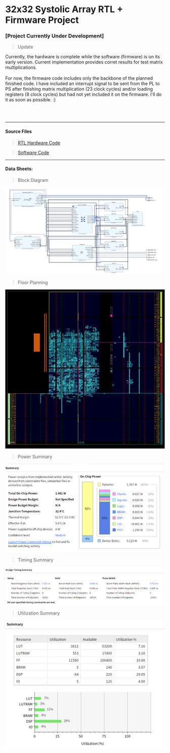 <h1>32x32 Systolic Array RTL + Firmware Project</h1>

<h3>[Project Currently Under Development]</h3>

> Update

<p>
  Currently, the hardware is complete while the software (firmware) is on its early version. Current implementation
  provides corret results for test matrix multiplications. 
  <br><br>
  For now, the firmware code includes only the backbone of the planned finished code. I have included an interrupt 
  signal to be sent from the PL to PS after finishing matrix multiplication (23 clock cycles) and/or loading registers (8 clock cycles) but
  had not yet included it on the firmware. I'll do it as soon as possible. :)
</p>

<br><br>

---

<h4>Source Files</h4>

> [RTL Hardware Code](https://github.com/dsa-shua/32x32-SystolicArray/tree/main/systolic-array-hardware)

> [Software Code](https://github.com/dsa-shua/32x32-SystolicArray/tree/main/systolic-array-software)

---

  
<h4>
  Data Sheets:
</h4>

> Block Diagram
<p align="center">
  <img src="systolic-array-hardware/block-diagram.png">
</p>


> Floor Planning
<p align="center">
  <img src="systolic-array-hardware/floorplanning.png">
</p>


> Power Summary

<p align="center">
  <img src="systolic-array-hardware/power-summary.png">
</p>


> Timing Summary

<p align="center">
  <img src="systolic-array-hardware/timing-summary.png">
</p>


> Utilization Summary

<p align="center">
  <img src="systolic-array-hardware/utilization-summary.png">
</p>




